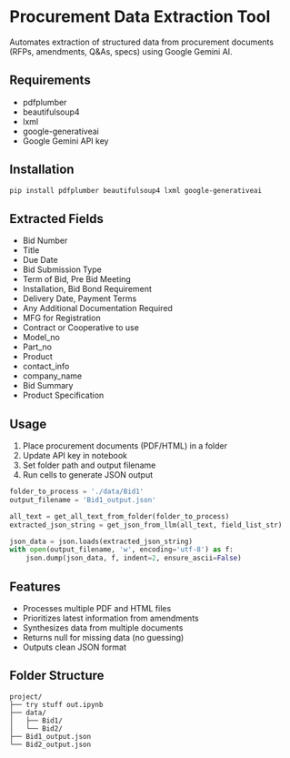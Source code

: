 # Procurement Data Extraction Tool

Automates extraction of structured data from procurement documents (RFPs, amendments, Q&As, specs) using Google Gemini AI.

## Requirements

- pdfplumber
- beautifulsoup4
- lxml
- google-generativeai
- Google Gemini API key

## Installation

```bash
pip install pdfplumber beautifulsoup4 lxml google-generativeai
```

## Extracted Fields

 - Bid Number
 - Title
 - Due Date
 - Bid Submission Type
 - Term of Bid, Pre Bid Meeting
 - Installation, Bid Bond Requirement
 - Delivery Date, Payment Terms
 - Any Additional Documentation Required
 - MFG for Registration
 - Contract or Cooperative to use
 - Model_no
 - Part_no
 - Product
 - contact_info
 - company_name
 - Bid Summary
 - Product Specification

## Usage

1. Place procurement documents (PDF/HTML) in a folder
2. Update API key in notebook
3. Set folder path and output filename
4. Run cells to generate JSON output

```python
folder_to_process = './data/Bid1'
output_filename = 'Bid1_output.json'

all_text = get_all_text_from_folder(folder_to_process)
extracted_json_string = get_json_from_llm(all_text, field_list_str)

json_data = json.loads(extracted_json_string)
with open(output_filename, 'w', encoding='utf-8') as f:
    json.dump(json_data, f, indent=2, ensure_ascii=False)
```

## Features

- Processes multiple PDF and HTML files
- Prioritizes latest information from amendments
- Synthesizes data from multiple documents
- Returns null for missing data (no guessing)
- Outputs clean JSON format

## Folder Structure

```
project/
├── try stuff out.ipynb
├── data/
│   ├── Bid1/
│   └── Bid2/
├── Bid1_output.json
└── Bid2_output.json
```
